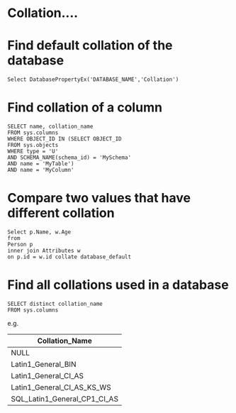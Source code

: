 # Collation....

# Find default collation of the database

	Select DatabasePropertyEx('DATABASE_NAME','Collation')
	
	

# Find collation of a column


	SELECT name, collation_name
	FROM sys.columns
	WHERE OBJECT_ID IN (SELECT OBJECT_ID
	FROM sys.objects
	WHERE type = 'U'
	AND SCHEMA_NAME(schema_id) = 'MySchema'
	AND name = 'MyTable')
	AND name = 'MyColumn'


# Compare two values that have different collation


	Select p.Name, w.Age
	from
	Person p
	inner join Attributes w
	on p.id = w.id collate database_default


	
# Find all collations used in a database


	SELECT distinct collation_name
	FROM sys.columns
	
e.g.

|Collation_Name|
|--------------|
|NULL|
|Latin1_General_BIN|
|Latin1_General_CI_AS|
|Latin1_General_CI_AS_KS_WS|
|SQL_Latin1_General_CP1_CI_AS|
